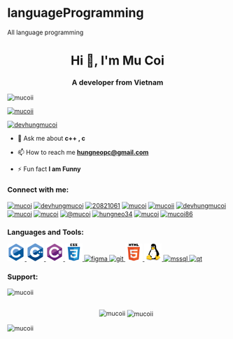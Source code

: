 # languageProgramming
All language programming 

<h1 align="center">Hi 👋, I'm Mu Coi</h1>
<h3 align="center">A developer from Vietnam</h3>

<p align="left"> <img src="https://komarev.com/ghpvc/?username=mucoii&label=Profile%20views&color=0e75b6&style=flat" alt="mucoii" /> </p>

<p align="left"> <a href="https://github.com/ryo-ma/github-profile-trophy"><img src="https://github-profile-trophy.vercel.app/?username=mucoii" alt="mucoii" /></a> </p>

<p align="left"> <a href="https://twitter.com/devhungmucoi" target="blank"><img src="https://img.shields.io/twitter/follow/devhungmucoi?logo=twitter&style=for-the-badge" alt="devhungmucoi" /></a> </p>

- 💬 Ask me about **c++ , c**

- 📫 How to reach me **hungneopc@gmail.com**

- ⚡ Fun fact **I am Funny**

<h3 align="left">Connect with me:</h3>
<p align="left">
<a href="https://codepen.io/mucoi" target="blank"><img align="center" src="https://raw.githubusercontent.com/rahuldkjain/github-profile-readme-generator/master/src/images/icons/Social/codepen.svg" alt="mucoi" height="30" width="40" /></a>
<a href="https://twitter.com/devhungmucoi" target="blank"><img align="center" src="https://raw.githubusercontent.com/rahuldkjain/github-profile-readme-generator/master/src/images/icons/Social/twitter.svg" alt="devhungmucoi" height="30" width="40" /></a>
<a href="https://stackoverflow.com/users/20821061" target="blank"><img align="center" src="https://raw.githubusercontent.com/rahuldkjain/github-profile-readme-generator/master/src/images/icons/Social/stack-overflow.svg" alt="20821061" height="30" width="40" /></a>
<a href="https://codesandbox.com/mucoi" target="blank"><img align="center" src="https://raw.githubusercontent.com/rahuldkjain/github-profile-readme-generator/master/src/images/icons/Social/codesandbox.svg" alt="mucoi" height="30" width="40" /></a>
<a href="https://kaggle.com/mucoii" target="blank"><img align="center" src="https://raw.githubusercontent.com/rahuldkjain/github-profile-readme-generator/master/src/images/icons/Social/kaggle.svg" alt="mucoii" height="30" width="40" /></a>
<a href="https://instagram.com/devhungmucoi" target="blank"><img align="center" src="https://raw.githubusercontent.com/rahuldkjain/github-profile-readme-generator/master/src/images/icons/Social/instagram.svg" alt="devhungmucoi" height="30" width="40" /></a>
<a href="https://dribbble.com/mucoi" target="blank"><img align="center" src="https://raw.githubusercontent.com/rahuldkjain/github-profile-readme-generator/master/src/images/icons/Social/dribbble.svg" alt="mucoi" height="30" width="40" /></a>
<a href="https://www.behance.net/mucoi" target="blank"><img align="center" src="https://raw.githubusercontent.com/rahuldkjain/github-profile-readme-generator/master/src/images/icons/Social/behance.svg" alt="mucoi" height="30" width="40" /></a>
<a href="https://hashnode.com/@mucoi" target="blank"><img align="center" src="https://raw.githubusercontent.com/rahuldkjain/github-profile-readme-generator/master/src/images/icons/Social/hashnode.svg" alt="@mucoi" height="30" width="40" /></a>
<a href="https://www.leetcode.com/hungneo34" target="blank"><img align="center" src="https://raw.githubusercontent.com/rahuldkjain/github-profile-readme-generator/master/src/images/icons/Social/leet-code.svg" alt="hungneo34" height="30" width="40" /></a>
<a href="https://www.topcoder.com/members/mucoi" target="blank"><img align="center" src="https://raw.githubusercontent.com/rahuldkjain/github-profile-readme-generator/master/src/images/icons/Social/topcoder.svg" alt="mucoi" height="30" width="40" /></a>
<a href="https://discord.gg/mucoi86" target="blank"><img align="center" src="https://raw.githubusercontent.com/rahuldkjain/github-profile-readme-generator/master/src/images/icons/Social/discord.svg" alt="mucoi86" height="30" width="40" /></a>
</p>

<h3 align="left">Languages and Tools:</h3>
<p align="left"> <a href="https://www.cprogramming.com/" target="_blank" rel="noreferrer"> <img src="https://raw.githubusercontent.com/devicons/devicon/master/icons/c/c-original.svg" alt="c" width="40" height="40"/> </a> <a href="https://www.w3schools.com/cpp/" target="_blank" rel="noreferrer"> <img src="https://raw.githubusercontent.com/devicons/devicon/master/icons/cplusplus/cplusplus-original.svg" alt="cplusplus" width="40" height="40"/> </a> <a href="https://www.w3schools.com/cs/" target="_blank" rel="noreferrer"> <img src="https://raw.githubusercontent.com/devicons/devicon/master/icons/csharp/csharp-original.svg" alt="csharp" width="40" height="40"/> </a> <a href="https://www.w3schools.com/css/" target="_blank" rel="noreferrer"> <img src="https://raw.githubusercontent.com/devicons/devicon/master/icons/css3/css3-original-wordmark.svg" alt="css3" width="40" height="40"/> </a> <a href="https://www.figma.com/" target="_blank" rel="noreferrer"> <img src="https://www.vectorlogo.zone/logos/figma/figma-icon.svg" alt="figma" width="40" height="40"/> </a> <a href="https://git-scm.com/" target="_blank" rel="noreferrer"> <img src="https://www.vectorlogo.zone/logos/git-scm/git-scm-icon.svg" alt="git" width="40" height="40"/> </a> <a href="https://www.w3.org/html/" target="_blank" rel="noreferrer"> <img src="https://raw.githubusercontent.com/devicons/devicon/master/icons/html5/html5-original-wordmark.svg" alt="html5" width="40" height="40"/> </a> <a href="https://www.linux.org/" target="_blank" rel="noreferrer"> <img src="https://raw.githubusercontent.com/devicons/devicon/master/icons/linux/linux-original.svg" alt="linux" width="40" height="40"/> </a> <a href="https://www.microsoft.com/en-us/sql-server" target="_blank" rel="noreferrer"> <img src="https://www.svgrepo.com/show/303229/microsoft-sql-server-logo.svg" alt="mssql" width="40" height="40"/> </a> <a href="https://www.qt.io/" target="_blank" rel="noreferrer"> <img src="https://upload.wikimedia.org/wikipedia/commons/0/0b/Qt_logo_2016.svg" alt="qt" width="40" height="40"/> </a> </p>

<h3 align="left">Support:</h3>
<p><a href="https://www.buymeacoffee.com/mucoii"> <img align="left" src="https://cdn.buymeacoffee.com/buttons/v2/default-yellow.png" height="50" width="210" alt="mucoii" /></a></p><br><br>

<p><img align="left" src="https://github-readme-stats.vercel.app/api/top-langs?username=mucoii&show_icons=true&locale=en&layout=compact" alt="mucoii" /></p>

<p>&nbsp;<img align="center" src="https://github-readme-stats.vercel.app/api?username=mucoii&show_icons=true&locale=en" alt="mucoii" /></p>

<p><img align="center" src="https://github-readme-streak-stats.herokuapp.com/?user=mucoii&" alt="mucoii" /></p>
